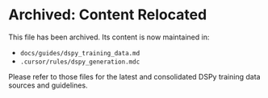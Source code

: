 # Archived: Content Relocated

This file has been archived. Its content is now maintained in:

- `docs/guides/dspy_training_data.md`
- `.cursor/rules/dspy_generation.mdc`

Please refer to those files for the latest and consolidated DSPy training data sources and guidelines.
